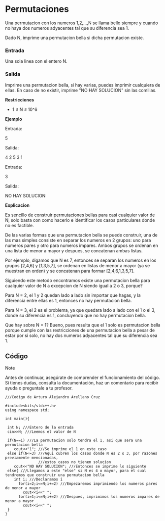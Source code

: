# Permutaciones

Una permutacion con los numeros 1,2,...,N se llama bello siempre y cuando no haya dos numeros adyacentes tal que su diferencia sea 1.

Dado N, imprime una permutacion bella si dicha permutacion existe.

### Entrada

Una sola linea con el entero N.

### Salida

Imprime una permutacion bella, si hay varias, puedes imprimir cualquiera de ellas. En caso de no existir, imprime "NO HAY SOLUCION" sin las comillas.

**Restricciones**

- 1 ≤ N ≤ 10^6

**Ejemplo**

Entrada:

5

Salida:

4 2 5 3 1

Entrada:

3

Salida:

NO HAY SOLUCION

**Explicacion**

Es sencillo de construir permutaciones bellas para casi cualquier valor de N, solo basta con como hacerlo e identificar los casos particulares donde no es factible.

De las varias formas que una permutacion bella se puede construir, una de las mas simples consiste en separar los numeros en 2 grupos: uno para numeros pares y otro para numeros impares. Ambos grupos se ordenan en una lista de menor a mayor y despues, se concatenan ambas listas.

Por ejemplo, digamos que N es 7, entonces se separan los numeros en los grupos [2,4,6] y [1,3,5,7], se ordenan en listas de menor a mayor (ya se muestran en orden) y se concatenan para formar [2,4,6,1,3,5,7].

Siguiendo este metodo encontramos existe una permutacion bella para cualquier valor de N a excepcion de N siendo igual a 2 o 3, porque?

Para N = 2, el 1 y 2 quedan lado a lado sin importar que hagas, y la diferencia entre ellas es 1, entonces no hay permutacion bella.

Para N = 3, el 2 es el problema, ya que quedara lado a lado con el 1 o el 3, donde su diferencia es 1, concluyendo que no hay permutacion bella.

Que hay sobre N = 1? Bueno, pues resulta que el 1 solo es permutacion bella porque cumple con las restricciones de una permutacion bella a pesar de estar por si solo, no hay dos numeros adyacentes tal que su diferencia sea 1.

## Código

> [!NOTE]  
> Antes de continuar, asegúrate de comprender el funcionamiento del código.  
> Si tienes dudas, consulta la documentación, haz un comentario para recibir ayuda o preguntale a tu profesor.

```
///Codigo de Arturo Alejandro Arellano Cruz

#include<bits/stdc++.h>
using namespace std;

int main(){

 int N; ///Entero de la entrada
 cin>>N; ///Leemos el valor de N

 if(N==1) ///La permutacion solo tendra el 1, asi que sera una permutacion bella
    cout<<"1"; ///Se imprime el 1 en este caso
 else if(N<=3) ///Aqui cubren los casos donde N es 2 o 3, por razones previamente mencionadas,
               ///estos casos no tienen solucion
    cout<<"NO HAY SOLUCION"; ///Entonces se imprime lo siguiente
 else{ ///Llegamos a este "else" si N es 4 o mayor, para el cual tendremos que construir una permutacion bella
    int i; ///Declaramos i
      for(i=2;i<=N;i+=2) ///Empezaremos imprimiendo los numeros pares de menor a mayor
        cout<<i<<" ";
      for(i=1;i<=N;i+=2) ///Despues, imprimimos los numeros impares de menor a mayor
        cout<<i<<" ";
 }
}
```
